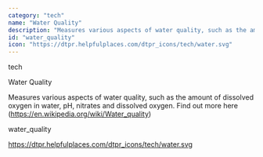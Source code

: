 ```yaml
---
category: "tech"
name: "Water Quality"
description: "Measures various aspects of water quality, such as the amount of dissolved oxygen in water, pH, nitrates and dissolved oxygen. Find out more here (https://en.wikipedia.org/wiki/Water_quality)"
id: "water_quality"
icon: "https://dtpr.helpfulplaces.com/dtpr_icons/tech/water.svg"
---
```

tech

Water Quality

Measures various aspects of water quality, such as the amount of dissolved oxygen in water, pH, nitrates and dissolved oxygen. Find out more here (https://en.wikipedia.org/wiki/Water_quality)

water_quality

https://dtpr.helpfulplaces.com/dtpr_icons/tech/water.svg